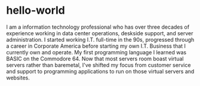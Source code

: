# hello-world
I am a information technology professional who has over three decades of experience working in data center operations, deskside support, and server administration. I started working I.T. full-time in the 90s, progressed through a career in Corporate America before starting my own I.T. Business that I currently own and operate.
My first programming language I learned was BASIC on the Commodore 64. Now that most servers room boast virtual servers rather than baremetal, I've shifted my focus from customer service and support to programming applications to run on those virtual servers and websites.
